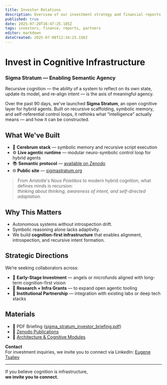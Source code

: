 ```yaml
---
title: Investor Relations
description: Overview of our investment strategy and financial reports.
published: true
date: 2025-07-20T16:47:25.185Z
tags: investors, finance, reports, partners
editor: markdown
dateCreated: 2025-07-08T12:34:25.156Z
---
```


# Invest in Cognitive Infrastructure  
### Sigma Stratum — Enabling Semantic Agency

Recursive cognition — the ability of a system to reflect on its own state, update its model, and re-align intent — is the axis of meaningful agency.

Over the past 90 days, we've launched **Sigma Stratum**, an open cognitive layer for hybrid agents. Built on recursive scaffolding, symbolic memory, and self-referential control loops, it rethinks what “intelligence” actually means — and how it can be constructed.

## What We've Built

- 🧠 **Cerebrum stack** — symbolic memory and recursive script execution  
- ⚙️ **Live agentic runtime** — modular neuro-symbolic control loop for hybrid agents  
- 📚 **Semantic protocol** — [available on Zenodo](https://zenodo.org/communities/sigmastratum)  
- 🌐 **Public site** — [sigmastratum.org](https://sigmastratum.org)

> From Aristotle's *Nous Poietikos* to modern hybrid cognition, what defines minds is recursion:  
> *thinking about thinking, awareness of intent, and self-directed adaptation.*

## Why This Matters

- Autonomous systems without introspection drift.  
- Symbolic reasoning alone lacks adaptivity.  
- We build **cognition-first infrastructure** that enables alignment, introspection, and recursive intent formation.

## Strategic Directions

We’re seeking collaborators across:

- 🧩 **Early-Stage Investment** — angels or microfunds aligned with long-term cognition-first vision  
- 🔬 **Research + Infra Grants** — to expand open agentic tooling  
- 🤝 **Institutional Partnership** — integration with existing labs or deep tech stacks  

## Materials

- 🧾 PDF Briefing ([sigma_stratum_investor_briefing.pdf](/sigma_stratum_investor_briefing.pdf))  
- 📄 [Zenodo Publications](https://zenodo.org/communities/sigmastratum)  
- 🧬 [Architecture & Cognitive Modules](https://sigmastratum.org)  

**Contact**  
For investment inquiries, we invite you to connect via LinkedIn: [Eugene Tsaliev](https://www.linkedin.com/in/tsaliev/)

---

If you believe cognition is infrastructure,  
**we invite you to connect.**